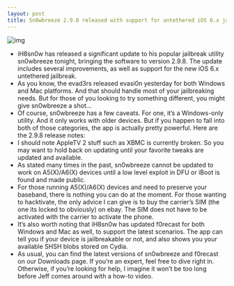 ```yaml
---
layout: post
title: Sn0wbreeze 2.9.8 released with support for untethered iOS 6.x jailbreak
---
```

![img](http://media.idownloadblog.com/wp-content/uploads/2012/03/Sn0wBreeze-Restore.jpg)
* iH8sn0w has released a significant update to his popular jailbreak utility sn0wbreeze tonight, bringing the software to version 2.9.8. The update includes several improvements, as well as support for the new iOS 6.x untethered jailbreak.
* As you know, the evad3rs released evasi0n yesterday for both Windows and Mac platforms. And that should handle most of your jailbreaking needs. But for those of you looking to try something different, you might give sn0wbreeze a shot…
* Of course, sn0wbreeze has a few caveats. For one, it’s a Windows-only utility. And it only works with older devices. But if you happen to fall into both of those categories, the app is actually pretty powerful. Here are the 2.9.8 release notes:
* I should note AppleTV 2 stuff such as XBMC is currently broken. So you may want to hold back on updating until your favorite tweaks are updated and available.
* As stated many times in the past, sn0wbreeze cannot be updated to work on A5(X)/A6(X) devices until a low level exploit in DFU or iBoot is found and made public.
* For those running A5(X)/A6(X) devices and need to preserve your baseband, there is nothing you can do at the moment. For those wanting to hacktivate, the only advice I can give is to buy the carrier’s SIM (the one its locked to obviously) on ebay. The SIM does not have to be activated with the carrier to activate the phone.
* It’s also worth noting that iH8sn0w has updated f0recast for both Windows and Mac as well, to support the latest scenarios. The app can tell you if your device is jailbreakable or not, and also shows you your available SHSH blobs stored on Cydia.
* As usual, you can find the latest versions of sn0wbreeze and f0recast on our Downloads page. If you’re an expert, feel free to dive right in. Otherwise, if you’re looking for help, I imagine it won’t be too long before Jeff comes around with a how-to video.

